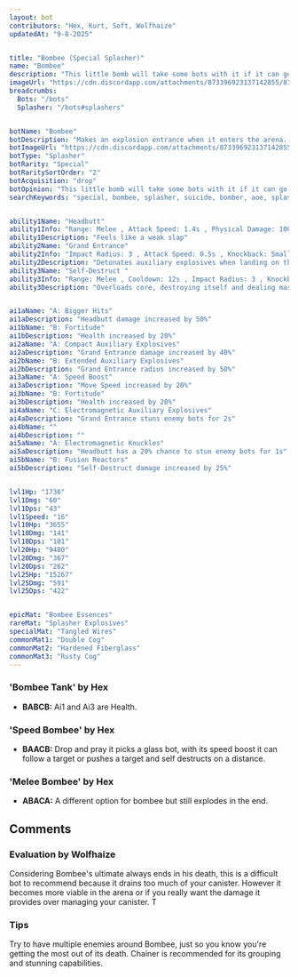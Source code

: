 ```yaml
---
layout: bot
contributors: "Hex, Kurt, Soft, Wolfhaize"
updatedAt: "9-8-2025"


title: "Bombee (Special Splasher)"
name: "Bombee"
description: "This little bomb will take some bots with it if it can go under its own terms. Mostly a fun bot, useful for fast clears in low-stakes situations. Hard to use consistently in any competitive or challenging setting.\n- Speciality: enters with a Boom, hopefully exits with a Boom\n- Note: it won't explode if you keep it away from any Ult target\n"
imageUrl: "https://cdn.discordapp.com/attachments/873396923137142855/873397789688729670/bombee.png"
breadcrumbs:
  Bots: "/bots"
  Splasher: "/bots#splashers"


botName: "Bombee"
botDescription: "Makes an explosion entrance when it enters the arena. Self-destructs when fully charged"
botImageUrl: "https://cdn.discordapp.com/attachments/873396923137142855/873397789688729670/bombee.png"
botType: "Splasher"
botRarity: "Special"
botRaritySortOrder: "2"
botAcquisition: "drop"
botOpinion: "This little bomb will take some bots with it if it can go under its own terms. Mostly a fun bot, useful for fast clears in low-stakes situations. Hard to use consistently in any competitive or challenging setting."
searchKeywords: "special, bombee, splasher, suicide, bomber, aoe, splash, weak, 1, useless"


ability1Name: "Headbutt"
ability1Info: "Range: Melee , Attack Speed: 1.4s , Physical Damage: 100%"
ability1Description: "Feels like a weak slap"
ability2Name: "Grand Entrance"
ability2Info: "Impact Radius: 3 , Attack Speed: 0.5s , Knockback: Small , Energy Damage: 500%"
ability2Description: "Detonates auxiliary explosives when landing on the battlefield"
ability3Name: "Self-Destruct "
ability3Info: "Range: Melee , Cooldown: 12s , Impact Radius: 3 , Knockback: Small , Energy Damage: 1333%"
ability3Description: "Overloads core, destroying itself and dealing massive damage to nearby enemies."


ai1aName: "A: Bigger Hits"
ai1aDescription: "Headbutt damage increased by 50%"
ai1bName: "B: Fortitude"
ai1bDescription: "Health increased by 20%"
ai2aName: "A: Compact Auxiliary Explosives"
ai2aDescription: "Grand Entrance damage increased by 40%"
ai2bName: "B: Extended Auxiliary Explosives"
ai2bDescription: "Grand Entrance radius increased by 50%"
ai3aName: "A: Speed Boost"
ai3aDescription: "Move Speed increased by 20%"
ai3bName: "B: Fortitude"
ai3bDescription: "Health increased by 20%"
ai4aName: "C: Electromagnetic Auxiliary Explosives"
ai4aDescription: "Grand Entrance stuns enemy bots for 2s"
ai4bName: ""
ai4bDescription: ""
ai5aName: "A: Electromagnetic Knuckles"
ai5aDescription: "Headbutt has a 20% chance to stun enemy bots for 1s"
ai5bName: "B: Fusion Reactors"
ai5bDescription: "Self-Destruct damage increased by 25%"


lvl1Hp: "1736"
lvl1Dmg: "60"
lvl1Dps: "43"
lvl1Speed: "16"
lvl10Hp: "3655"
lvl10Dmg: "141"
lvl10Dps: "101"
lvl20Hp: "9480"
lvl20Dmg: "367"
lvl20Dps: "262"
lvl25Hp: "15267"
lvl25Dmg: "591"
lvl25Dps: "422"


epicMat: "Bombee Essences"
rareMat: "Splasher Explosives"
specialMat: "Tangled Wires"
commonMat1: "Double Cog"
commonMat2: "Hardened Fiberglass"
commonMat3: "Rusty Cog"
---
```


### 'Bombee Tank' by Hex
- **BABCB:** Ai1 and Ai3 are Health.

### 'Speed Bombee' by Hex
- **BAACB:** Drop and pray it picks a glass bot, with its speed boost it can follow a target or pushes a target and self destructs on a distance.

### 'Melee Bombee' by Hex
- **ABACA:** A different option for bombee but still explodes in the end. 

## Comments

### Evaluation by Wolfhaize
Considering Bombee's ultimate always ends in his death, this is a difficult bot to recommend because it drains too much of your canister. However it becomes more viable in the arena or if you really want the damage it provides over managing your canister. T

### Tips
Try to have multiple enemies around Bombee, just so you know you're getting the most out of its death. 
Chainer is recommended for its grouping and stunning capabilities.

